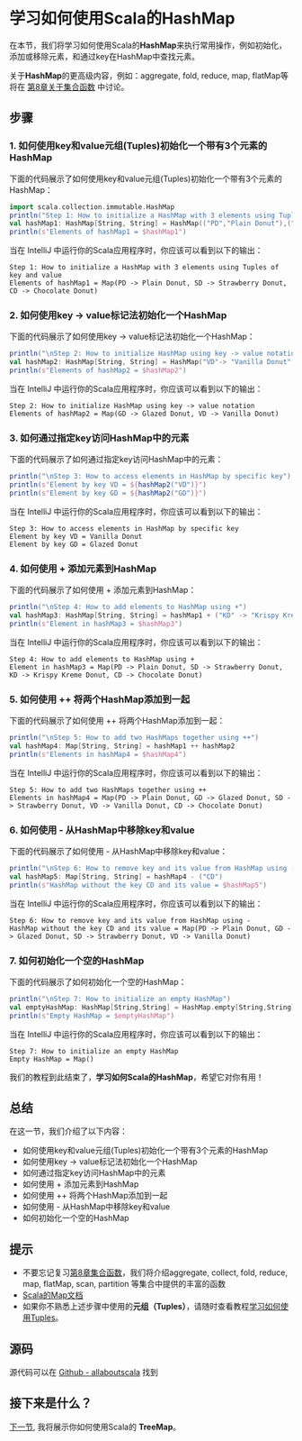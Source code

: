 # 学习如何使用Scala的HashMap

在本节，我们将学习如何使用Scala的**HashMap**来执行常用操作，例如初始化，添加或移除元素，和通过key在HashMap中查找元素。
 
关于**HashMap**的更高级内容，例如：aggregate, fold, reduce, map, flatMap等将在 [第8章关于集合函数](8_1.md) 中讨论。

## 步骤

### 1. 如何使用key和value元组(Tuples)初始化一个带有3个元素的HashMap

下面的代码展示了如何使用key和value元组(Tuples)初始化一个带有3个元素的HashMap：

```scala
import scala.collection.immutable.HashMap
println("Step 1: How to initialize a HashMap with 3 elements using Tuples of key and value")
val hashMap1: HashMap[String, String] = HashMap(("PD","Plain Donut"),("SD","Strawberry Donut"),("CD","Chocolate Donut"))
println(s"Elements of hashMap1 = $hashMap1")

```

当在 IntelliJ 中运行你的Scala应用程序时，你应该可以看到以下的输出：

```
Step 1: How to initialize a HashMap with 3 elements using Tuples of key and value
Elements of hashMap1 = Map(PD -> Plain Donut, SD -> Strawberry Donut, CD -> Chocolate Donut)

```

### 2. 如何使用key -> value标记法初始化一个HashMap

下面的代码展示了如何使用key -> value标记法初始化一个HashMap：

```scala
println("\nStep 2: How to initialize HashMap using key -> value notation")
val hashMap2: HashMap[String, String] = HashMap("VD"-> "Vanilla Donut", "GD" -> "Glazed Donut")
println(s"Elements of hashMap2 = $hashMap2")

```

当在 IntelliJ 中运行你的Scala应用程序时，你应该可以看到以下的输出：

```
Step 2: How to initialize HashMap using key -> value notation
Elements of hashMap2 = Map(GD -> Glazed Donut, VD -> Vanilla Donut)

```

### 3. 如何通过指定key访问HashMap中的元素

下面的代码展示了如何通过指定key访问HashMap中的元素：

```scala
println("\nStep 3: How to access elements in HashMap by specific key")
println(s"Element by key VD = ${hashMap2("VD")}")
println(s"Element by key GD = ${hashMap2("GD")}")

```

当在 IntelliJ 中运行你的Scala应用程序时，你应该可以看到以下的输出：

```
Step 3: How to access elements in HashMap by specific key
Element by key VD = Vanilla Donut
Element by key GD = Glazed Donut

```

### 4. 如何使用 + 添加元素到HashMap

下面的代码展示了如何使用 + 添加元素到HashMap：

```scala
println("\nStep 4: How to add elements to HashMap using +")
val hashMap3: HashMap[String, String] = hashMap1 + ("KD" -> "Krispy Kreme Donut")
println(s"Element in hashMap3 = $hashMap3")

```

当在 IntelliJ 中运行你的Scala应用程序时，你应该可以看到以下的输出：

```
Step 4: How to add elements to HashMap using +
Element in hashMap3 = Map(PD -> Plain Donut, SD -> Strawberry Donut, KD -> Krispy Kreme Donut, CD -> Chocolate Donut)

```

### 5. 如何使用 ++ 将两个HashMap添加到一起

下面的代码展示了如何使用 ++ 将两个HashMap添加到一起：

```scala
println("\nStep 5: How to add two HashMaps together using ++")
val hashMap4: Map[String, String] = hashMap1 ++ hashMap2
println(s"Elements in hashMap4 = $hashMap4")

```

当在 IntelliJ 中运行你的Scala应用程序时，你应该可以看到以下的输出：

```
Step 5: How to add two HashMaps together using ++
Elements in hashMap4 = Map(PD -> Plain Donut, GD -> Glazed Donut, SD -> Strawberry Donut, VD -> Vanilla Donut, CD -> Chocolate Donut)

```

### 6. 如何使用 - 从HashMap中移除key和value

下面的代码展示了如何使用 - 从HashMap中移除key和value：

```scala
println("\nStep 6: How to remove key and its value from HashMap using -")
val hashMap5: Map[String, String] = hashMap4 - ("CD")
println(s"HashMap without the key CD and its value = $hashMap5")

```

当在 IntelliJ 中运行你的Scala应用程序时，你应该可以看到以下的输出：

```
Step 6: How to remove key and its value from HashMap using -
HashMap without the key CD and its value = Map(PD -> Plain Donut, GD -> Glazed Donut, SD -> Strawberry Donut, VD -> Vanilla Donut)

```

### 7. 如何初始化一个空的HashMap

下面的代码展示了如何初始化一个空的HashMap：

```scala
println("\nStep 7: How to initialize an empty HashMap")
val emptyHashMap: HashMap[String,String] = HashMap.empty[String,String]
println(s"Empty HashMap = $emptyHashMap")

```

当在 IntelliJ 中运行你的Scala应用程序时，你应该可以看到以下的输出：

```
Step 7: How to initialize an empty HashMap
Empty HashMap = Map()

```

我们的教程到此结束了，**学习如何Scala的HashMap**，希望它对你有用！


## 总结

在这一节，我们介绍了以下内容：

- 如何使用key和value元组(Tuples)初始化一个带有3个元素的HashMap
- 如何使用key -> value标记法初始化一个HashMap
- 如何通过指定key访问HashMap中的元素
- 如何使用 + 添加元素到HashMap
- 如何使用 ++ 将两个HashMap添加到一起
- 如何使用 - 从HashMap中移除key和value
- 如何初始化一个空的HashMap


## 提示

- 不要忘记复习[第8章集合函数](8_1.md)，我们将介绍aggregate, collect, fold, reduce, map, flatMap, scan, partition 等集合中提供的丰富的函数
- [Scala的Map文档](http://www.scala-lang.org/api/current/#scala.collection.immutable.Map)
- 如果你不熟悉上述步骤中使用的**元组（Tuples）**，请随时查看教程[学习如何使用Tuples](2_10.md)。

## 源码

源代码可以在 [Github - allaboutscala](https://github.com/nadimbahadoor/allaboutscala) 找到
 
## 接下来是什么？

[下一节](6_7.md), 我将展示你如何使用Scala的 **TreeMap**。

